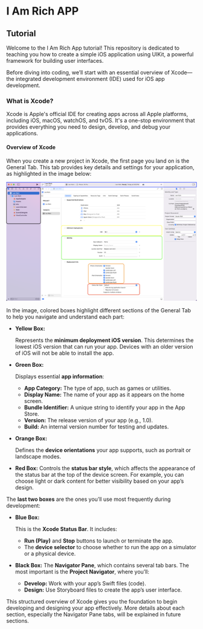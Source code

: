 # I Am Rich APP

## Tutorial

Welcome to the I Am Rich App tutorial! This repository is dedicated to teaching you how to create a simple iOS application using UIKit, a powerful framework for building user interfaces.

Before diving into coding, we’ll start with an essential overview of Xcode—the integrated development environment (IDE) used for iOS app development.

### What is Xcode?

Xcode is Apple's official IDE for creating apps across all Apple platforms, including iOS, macOS, watchOS, and tvOS. It's a one-stop environment that provides everything you need to design, develop, and debug your applications.

#### Overview of Xcode

When you create a new project in Xcode, the first page you land on is the General Tab. This tab provides key details and settings for your application, as highlighted in the image below:

![Xcode Layout](screenshots/Xcode.png)

In the image, colored boxes highlight different sections of the General Tab to help you navigate and understand each part:

- **Yellow Box:**

    Represents the **minimum deployment iOS version**. This determines the lowest iOS version that can run your app. Devices with an older version of iOS will not be able to install the app.

- **Green Box:**

    Displays essential **app information**:

  - **App Category:** The type of app, such as games or utilities.
  - **Display Name:** The name of your app as it appears on the home  screen.
  - **Bundle Identifier:** A unique string to identify your app in the  App    Store.
  - **Version:** The release version of your app (e.g., 1.0).
  - **Build:** An internal version number for testing and updates.

- **Orange Box:**

    Defines the **device orientations** your app supports, such as portrait or landscape modes.

- **Red Box:**
Controls the **status bar style**, which affects the appearance of the status bar at the top of the device screen. For example, you can choose light or dark content for better visibility based on your app’s design.

The **last two boxes** are the ones you’ll use most frequently during development:

- **Blue Box:**

    This is the **Xcode Status Bar**. It includes:

  - **Run (Play)** and **Stop** buttons to launch or terminate the app.
  - The **device selector** to choose whether to run the app on a simulator or a physical device.
- **Black Box:**
    The **Navigator Pane**, which contains several tab bars. The most important is the **Project Navigator**, where you’ll:

  - **Develop:** Work with your app’s Swift files (code).
  - **Design:** Use Storyboard files to create the app’s user interface.

This structured overview of Xcode gives you the foundation to begin developing and designing your app effectively. More details about each section, especially the Navigator Pane tabs, will be explained in future sections.
